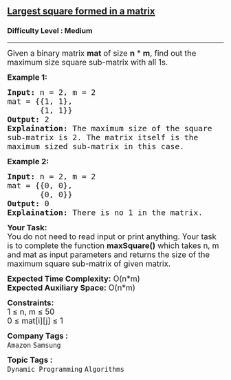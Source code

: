 <h2><a href="https://www.geeksforgeeks.org/problems/largest-square-formed-in-a-matrix0806/1?itm_source=geeksforgeeks&itm_medium=article&itm_campaign=bottom_sticky_on_article">Largest square formed in a matrix</a></h2><h3>Difficulty Level : Medium</h3><hr><div class="problems_problem_content__Xm_eO"><p><span style="font-size:18px">Given a binary matrix <strong>mat</strong>&nbsp;of size <strong>n</strong> * <strong>m</strong>, find out the maximum size square sub-matrix with all 1s.</span></p>

<p><strong><span style="font-size:18px">Example 1:</span></strong></p>

<pre><span style="font-size:18px"><strong>Input:</strong> n = 2, m = 2
mat = {{1, 1}, 
&nbsp;      {1, 1}}
<strong>Output:</strong> 2
<strong>Explaination:</strong> The maximum size of the square
sub-matrix is 2. The matrix itself is the 
maximum sized sub-matrix in this case.</span></pre>

<p><strong><span style="font-size:18px">Example 2:</span></strong></p>

<pre><span style="font-size:18px"><strong>Input:</strong> n = 2, m = 2
mat = {{0, 0}, 
&nbsp;      {0, 0}}
<strong>Output:</strong> 0
<strong>Explaination:</strong> There is no 1 in the matrix.</span></pre>

<p><span style="font-size:18px"><strong>Your Task:</strong><br>
You do not need to read input or print anything. Your task is to complete the function <strong>maxSquare()</strong> which takes n, m and mat as input parameters and returns the size of the maximum square sub-matrix of given matrix.</span></p>

<p><span style="font-size:18px"><strong>Expected Time Complexity:</strong> O(n*m)<br>
<strong>Expected Auxiliary Space:</strong> O(n*m)</span></p>

<p><span style="font-size:18px"><strong>Constraints:</strong><br>
1 ≤ n, m ≤ 50<br>
0 ≤ mat[i][j] ≤ 1&nbsp;</span></p>
</div><p><span style=font-size:18px><strong>Company Tags : </strong><br><code>Amazon</code>&nbsp;<code>Samsung</code>&nbsp;<br><p><span style=font-size:18px><strong>Topic Tags : </strong><br><code>Dynamic Programming</code>&nbsp;<code>Algorithms</code>&nbsp;